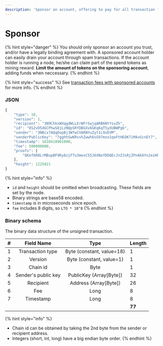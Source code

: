 ```yaml
---
description: 'Sponsor an account, offering to pay for all transaction fees for that account.'
---
```


# Sponsor

{% hint style="danger" %}
You should only sponsor an account you trust, and/or have a legally binding agreement with. A sponsored account holder can easily drain your account through spam transactions. If the account holder is running a node, he/she can claim part of the spend tokens as mining reward. **Limit the amount of tokens on the sponsoring account**, adding funds when neccessary.
{% endhint %}

{% hint style="success" %}
See [transaction fees with sponsored accounts](./#transaction-fees) for more info.
{% endhint %}

### JSON

```javascript
{
    "type": 18,
    "version": 1,
    "recipient": "3N9ChkxWXqgdWLLErWFrSwjqARB6NtYsvZh",
    "id": "8S2vD5dGCPhwS8jLzNQpSRYDBGXv6GKq6qT5yXUBWPgb",
    "sender": "3NBcx7AQqDopBj3WfwCVARNYuZyt1L9xEVM",
    "senderPublicKey": "7gghhSwKRvshZwwh6sG97mzo1qoFtHEQK7iM4vGcnEt7",
    "timestamp": 1610410901000,
    "fee": 500000000,
    "proofs": [
        "QKef6R8LrMBupBF9Ry8zjFTu3mexC55J6XNofDDQEcJnZJsRjZPnAk6Yn2eiHkqqd2uSjB2r58fC8QVLaVegQEz"
    ],
    "height": 1225821
}
```

{% hint style="info" %}
* `id` and `height` should be omitted when broadcasting. These fields are set by the node.
* Binary strings are base58 encoded.
* `timestamp` is in microseconds since epoch.
* `fee` includes 8 digits, so `LTO * 10^8`
{% endhint %}

### Binary schema

The binary data structure of the unsigned transaction.

| \# | Field Name | Type | Length |
| :--- | :---: | :---: | :--- |
| 1 | Transaction type | Byte \(constant, value=18\) | 1 |
| 2 | Version | Byte \(constant, value=1\) | 1 |
| 3 | Chain id | Byte | 1 |
| 4 | Sender's public key | PublicKey \(Array\[Byte\]\) | 32 |
| 5 | Recipient | Address \(Array\[Byte\]\) | 26 |
| 6 | Fee | Long | 8 |
| 7 | Timestamp | Long | 8 |
|  |  |  | **77** |

{% hint style="info" %}
* Chain id can be obtained by taking the 2nd byte from the sender or recipient address.
* Integers \(short, int, long\) have a big endian byte order.
{% endhint %}

